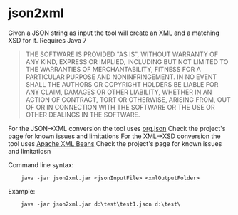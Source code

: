 # json2xml
Given a JSON string as input the tool will create an XML and a matching XSD for it. Requires Java 7

> THE SOFTWARE IS PROVIDED "AS IS", WITHOUT WARRANTY OF ANY KIND, EXPRESS OR IMPLIED, INCLUDING BUT NOT LIMITED TO THE WARRANTIES OF MERCHANTABILITY, FITNESS FOR A PARTICULAR PURPOSE AND NONINFRINGEMENT. IN NO EVENT SHALL THE AUTHORS OR COPYRIGHT HOLDERS BE LIABLE FOR ANY CLAIM, DAMAGES OR OTHER LIABILITY, WHETHER IN AN ACTION OF CONTRACT, TORT OR OTHERWISE, ARISING FROM, OUT OF OR IN CONNECTION WITH THE SOFTWARE OR THE USE OR OTHER DEALINGS IN THE SOFTWARE.


For the JSON->XML conversion the tool uses [org.json](http://www.json.org/java/) Check the project's page for known issues and limitations
For the XML->XSD conversion the tool uses [Apache XML Beans](https://xmlbeans.apache.org/) Check the project's page for known issues and limitatiosn

Command line syntax:
```
    java -jar json2xml.jar <jsonInputFile> <xmlOutputFolder>
```    

Example:
```
    java -jar json2xml.jar d:\test\test1.json d:\test\
```    
